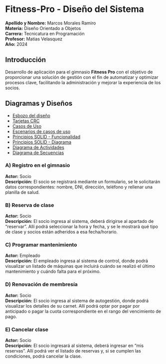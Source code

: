 # Fitness-Pro - Diseño del Sistema
**Apellido y Nombre:** Marcos Morales Ramiro <br />
**Materia:** Diseño Orientado a Objetos <br />
**Carrera:** Tecnicatura en Programación <br />
**Profesor:** Matias Velasquez <br />
**Año:** 2024 <br />

## Introducción

Desarrollo de aplicación para el gimnasio **Fitness Pro** con el objetivo de proporcionar una solución de gestión con el fin de automatizar y optimizar procesos clave, facilitando la administración y mejorar la experiencia de los socios.


## Diagramas y Diseños
- [Esbozo del diseño](https://ucesvirtual-my.sharepoint.com/:w:/g/personal/ramiro_marcos_morales_comunidad_uces_edu_ar/EfXCM9YA-yZAraj0vLvRQGsBUQrFdBAL-h8mxdoP-qwICg?e=IBDu6w)
- [Tarjetas CRC](https://ucesvirtual-my.sharepoint.com/:x:/g/personal/ramiro_marcos_morales_comunidad_uces_edu_ar/EWT9MzTm7CFAlax1E374Od8BLX114N8w785Cty0uWkFdHw?e=41inPQ)
- [Casos de Uso](https://drive.google.com/file/d/1K1Udk-slMIBMKl3wbf9R11YL1O4HnpAX/view?usp=sharing)
- [Escenarios de casos de uso](https://ucesvirtual-my.sharepoint.com/:x:/g/personal/ramiro_marcos_morales_comunidad_uces_edu_ar/EU5gRCJWW2RGisABno5Vv54BGfhSdNwqXZZkNOYSInjkHQ?e=DKoSf7)
- [Principios SOLID - Funcionalidad](https://ucesvirtual-my.sharepoint.com/:w:/g/personal/ramiro_marcos_morales_comunidad_uces_edu_ar/EX5-RySvknlIjdGf_w3XZoABK1O4wBZsUGEuv2P9gPwctg?e=j1RbHD)
- [Principios SOLID - Diagrama](https://drive.google.com/file/d/1tabuMEf4mvKGbzlBg0MplYCxpR5suzGK/view?usp=sharing)
- [Diagrama de Actividades](https://drive.google.com/file/d/1k3yw8CHOzXRxt1pVYUadTynbmT0URLd5/view?usp=sharing)
- [Diagrama de Secuencias](https://drive.google.com/file/d/1zhrhtpctYXiarCsRiRuhBlDAbkENfrov/view?usp=sharing)
### A) Registro en el gimnasio
**Actor:** Socio  
**Descripción:** El socio se registrará mediante un formulario, se le solicitarán datos correspondientes: nombre, DNI, dirección, teléfono y rellenar una planilla de salud.

### B) Reserva de clase
**Actor:** Socio  
**Descripción:** El socio ingresa al sistema, deberá dirigirse al apartado de “reservar”. Allí podrá seleccionar la hora y fecha, y se le mostrará qué tipo de clase y socios están adheridos a esa fecha/horario.

### C) Programar mantenimiento
**Actor:** Empleado  
**Descripción:** El empleado ingresa al sistema de control, donde podrá visualizar un listado de máquinas que incluirá cuándo se realizó el último mantenimiento y cuándo falta para el próximo.

### D) Renovación de membresía
**Actor:** Socio  
**Descripción:** El socio ingresa al sistema de autogestión, donde podrá visualizar los detalles de su carnet. Allí podrá optar por pagar por anticipado o pagar la cuota correspondiente en el rango del vencimiento de pago.

### E) Cancelar clase
**Actor:** Socio  
**Descripción:** El socio ingresará al sistema, deberá ingresar en “mis reservas”. Allí podrá ver el listado de reservas y, si se cumplen las condiciones, podrá cancelar la clase.

